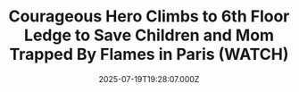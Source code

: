 ---
title: "Courageous Hero Climbs to 6th Floor Ledge to Save Children and Mom Trapped By Flames in Paris (WATCH)"
date: 2025-07-19T19:28:07.000Z
category: Human Kindness
externalLink: "https://www.goodnewsnetwork.org/hero-in-paris-climbs-to-6th-floor-ledge-to-save-children-trapped-by-flames/"
image: ""
excerpt: "The video is harrowing. Smoke was billowing outside a Paris apartment window. Fire was raging inside. Two adults and four children were trapped. Fousseynou Cissé never hesitated once he saw them —even though the only escape route was a narrow ledge 65 feet in the air. (Watch the video below…) The 39-year-old who works as […] The post Courageous Hero…"
---